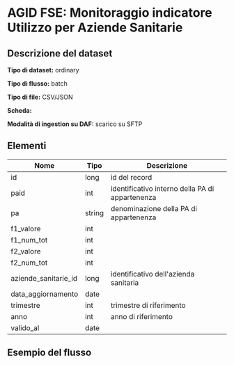 # AGID FSE: Monitoraggio indicatore Utilizzo per Aziende Sanitarie

## Descrizione del dataset


**Tipo di dataset:** ordinary

**Tipo di flusso:** batch

**Tipo di file:** CSV/JSON

**Scheda:** 

**Modalità di ingestion su DAF:** scarico su SFTP


## Elementi
| Nome | Tipo   | Descrizione                     |
|------|--------|---------------------------------|
| id | long | id del record |
| paid | int | identificativo interno della PA di appartenenza |
| pa | string | denominazione della PA di appartenenza |
| f1_valore | int | |
| f1_num_tot | int | |
| f2_valore | int | |
| f2_num_tot | int | |
| aziende_sanitarie_id | long | identificativo dell'azienda sanitaria |
| data_aggiornamento | date | |
| trimestre | int | trimestre di riferimento |
| anno | int | anno di riferimento |
| valido_al | date | |



## Esempio del flusso

```

```

